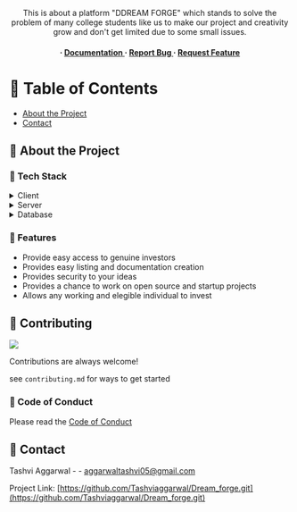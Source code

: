 <div align='center'>

<p>This is about a platform "DDREAM FORGE" which stands to solve the problem of many college students like us to make our project and creativity grow and don't get limited due to some small issues. </p>

<h4> <span> · </span> <a href="https://github.com/Tashviaggarwal/Dream_forge/blob/master/README.md"> Documentation </a> <span> · </span> <a href="https://github.com/Tashviaggarwal/Dream_forge/issues"> Report Bug </a> <span> · </span> <a href="https://github.com/Tashviaggarwal/Dream_forge/issues"> Request Feature </a> </h4>


</div>

# :notebook_with_decorative_cover: Table of Contents

- [About the Project](#star2-about-the-project)
- [Contact](#handshake-contact)


## :star2: About the Project
### :space_invader: Tech Stack
<details> <summary>Client</summary> <ul>
<li><a href="">React.JS</a></li>
<li><a href="">html, css, js</a></li>
</ul> </details>
<details> <summary>Server</summary> <ul>
<li><a href="">netlify</a></li>
<li><a href="">flask</a></li>
</ul> </details>
<details> <summary>Database</summary> <ul>
<li><a href="">firebase</a></li>
<li><a href="">mongoDB</a></li>
</ul> </details>

### :dart: Features
- Provide easy access to genuine investors
- Provides easy listing and documentation creation
- Provides security to your ideas
- Provides a chance to work on open source and startup projects
- Allows any working and elegible individual to invest


## :wave: Contributing

<a href="https://github.com/Tashviaggarwal/Dream_forge.git/graphs/contributors"> <img src="https://contrib.rocks/image?repo=Louis3797/awesome-readme-template" /> </a>

Contributions are always welcome!

see `contributing.md` for ways to get started

### :scroll: Code of Conduct

Please read the [Code of Conduct](https://github.com/Tashviaggarwal/Dream_forge.git/blob/master/CODE_OF_CONDUCT.md)

## :handshake: Contact

Tashvi Aggarwal - - aggarwaltashvi05@gmail.com

Project Link: [https://github.com/Tashviaggarwal/Dream_forge.git](https://github.com/Tashviaggarwal/Dream_forge.git)

